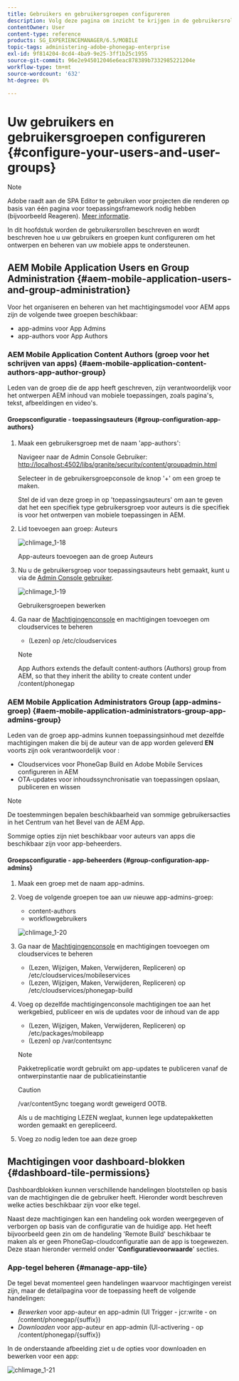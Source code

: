 ```yaml
---
title: Gebruikers en gebruikersgroepen configureren
description: Volg deze pagina om inzicht te krijgen in de gebruikersrollen en hoe u uw gebruikers en groepen configureert om het ontwerpen en het beheer van uw mobiele apps te ondersteunen.
contentOwner: User
content-type: reference
products: SG_EXPERIENCEMANAGER/6.5/MOBILE
topic-tags: administering-adobe-phonegap-enterprise
exl-id: 9f814204-8cd4-4ba9-9e25-3ff1b25c1955
source-git-commit: 96e2e945012046e6eac878389b7332985221204e
workflow-type: tm+mt
source-wordcount: '632'
ht-degree: 0%

---
```


# Uw gebruikers en gebruikersgroepen configureren {#configure-your-users-and-user-groups}

>[!NOTE]
>
>Adobe raadt aan de SPA Editor te gebruiken voor projecten die renderen op basis van één pagina voor toepassingsframework nodig hebben (bijvoorbeeld Reageren). [Meer informatie](/help/sites-developing/spa-overview.md).

In dit hoofdstuk worden de gebruikersrollen beschreven en wordt beschreven hoe u uw gebruikers en groepen kunt configureren om het ontwerpen en beheren van uw mobiele apps te ondersteunen.

## AEM Mobile Application Users en Group Administration {#aem-mobile-application-users-and-group-administration}

Voor het organiseren en beheren van het machtigingsmodel voor AEM apps zijn de volgende twee groepen beschikbaar:

* app-admins voor App Admins
* app-authors voor App Authors

### AEM Mobile Application Content Authors (groep voor het schrijven van apps) {#aem-mobile-application-content-authors-app-author-group}

Leden van de groep die de app heeft geschreven, zijn verantwoordelijk voor het ontwerpen AEM inhoud van mobiele toepassingen, zoals pagina&#39;s, tekst, afbeeldingen en video&#39;s.

#### Groepsconfiguratie - toepassingsauteurs {#group-configuration-app-authors}

1. Maak een gebruikersgroep met de naam &#39;app-authors&#39;:

   Navigeer naar de Admin Console Gebruiker: [http://localhost:4502/libs/granite/security/content/groupadmin.html](http://localhost:4502/libs/granite/security/content/groupadmin.html)

   Selecteer in de gebruikersgroepconsole de knop &#39;+&#39; om een groep te maken.

   Stel de id van deze groep in op &#39;toepassingsauteurs&#39; om aan te geven dat het een specifiek type gebruikersgroep voor auteurs is die specifiek is voor het ontwerpen van mobiele toepassingen in AEM.

1. Lid toevoegen aan groep: Auteurs

   ![chlimage_1-18](assets/chlimage_1-18.png)

   App-auteurs toevoegen aan de groep Auteurs

1. Nu u de gebruikersgroep voor toepassingsauteurs hebt gemaakt, kunt u via de [Admin Console gebruiker](http://localhost:4502/libs/granite/security/content/useradmin.md).

   ![chlimage_1-19](assets/chlimage_1-19.png)

   Gebruikersgroepen bewerken

1. Ga naar de [Machtigingenconsole](http://localhost:4502/useradmin) en machtigingen toevoegen om cloudservices te beheren

   * (Lezen) op /etc/cloudservices

   >[!NOTE]
   >
   >App Authors extends the default content-authors (Authors) group from AEM, so that they inherit the ability to create content under /content/phonegap

### AEM Mobile Application Administrators Group (app-admins-groep) {#aem-mobile-application-administrators-group-app-admins-group}

Leden van de groep app-admins kunnen toepassingsinhoud met dezelfde machtigingen maken die bij de auteur van de app worden geleverd **EN** voorts zijn ook verantwoordelijk voor :

* Cloudservices voor PhoneGap Build en Adobe Mobile Services configureren in AEM
* OTA-updates voor inhoudssynchronisatie van toepassingen opslaan, publiceren en wissen

>[!NOTE]
>
>De toestemmingen bepalen beschikbaarheid van sommige gebruikersacties in het Centrum van het Bevel van de AEM App.
>
>Sommige opties zijn niet beschikbaar voor auteurs van apps die beschikbaar zijn voor app-beheerders.

#### Groepsconfiguratie - app-beheerders {#group-configuration-app-admins}

1. Maak een groep met de naam app-admins.
1. Voeg de volgende groepen toe aan uw nieuwe app-admins-groep:

   * content-authors
   * workflowgebruikers

   ![chlimage_1-20](assets/chlimage_1-20.png)

1. Ga naar de [Machtigingenconsole](http://localhost:4502/useradmin) en machtigingen toevoegen om cloudservices te beheren

   * (Lezen, Wijzigen, Maken, Verwijderen, Repliceren) op /etc/cloudservices/mobileservices
   * (Lezen, Wijzigen, Maken, Verwijderen, Repliceren) op /etc/cloudservices/phonegap-build

1. Voeg op dezelfde machtigingenconsole machtigingen toe aan het werkgebied, publiceer en wis de updates voor de inhoud van de app

   * (Lezen, Wijzigen, Maken, Verwijderen, Repliceren) op /etc/packages/mobileapp
   * (Lezen) op /var/contentsync

   >[!NOTE]
   >
   >Pakketreplicatie wordt gebruikt om app-updates te publiceren vanaf de ontwerpinstantie naar de publicatieinstantie

   >[!CAUTION]
   >
   >/var/contentSync toegang wordt geweigerd OOTB.
   >
   >Als u de machtiging LEZEN weglaat, kunnen lege updatepakketten worden gemaakt en gerepliceerd.

1. Voeg zo nodig leden toe aan deze groep

## Machtigingen voor dashboard-blokken {#dashboard-tile-permissions}

Dashboardblokken kunnen verschillende handelingen blootstellen op basis van de machtigingen die de gebruiker heeft. Hieronder wordt beschreven welke acties beschikbaar zijn voor elke tegel.

Naast deze machtigingen kan een handeling ook worden weergegeven of verborgen op basis van de configuratie van de huidige app. Het heeft bijvoorbeeld geen zin om de handeling &#39;Remote Build&#39; beschikbaar te maken als er geen PhoneGap-cloudconfiguratie aan de app is toegewezen. Deze staan hieronder vermeld onder &#39;**Configuratievoorwaarde**&#39; secties.

### App-tegel beheren {#manage-app-tile}

De tegel bevat momenteel geen handelingen waarvoor machtigingen vereist zijn, maar de detailpagina voor de toepassing heeft de volgende handelingen:

* *Bewerken* voor app-auteur en app-admin (UI Trigger - jcr:write - on /content/phonegap/{suffix})
* *Downloaden* voor app-auteur en app-admin (UI-activering - op /content/phonegap/{suffix})

In de onderstaande afbeelding ziet u de opties voor downloaden en bewerken voor een app:

![chlimage_1-21](assets/chlimage_1-21.png)
